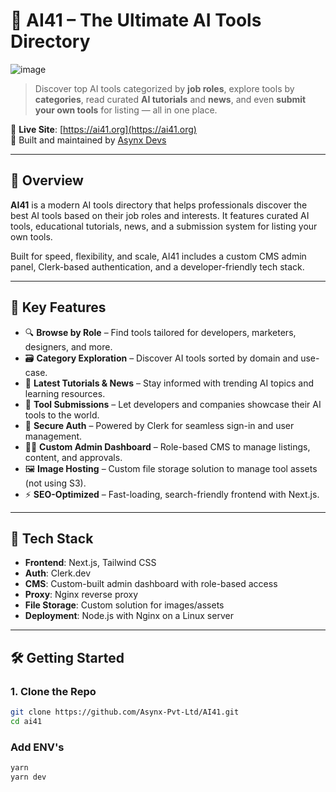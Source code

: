 # 🧠 AI41 – The Ultimate AI Tools Directory

![image](https://github.com/user-attachments/assets/22c2b881-4ac8-4b58-a035-d5a093ca09a1)


> Discover top AI tools categorized by **job roles**, explore tools by **categories**, read curated **AI tutorials** and **news**, and even **submit your own tools** for listing — all in one place.

🔗 **Live Site**: [https://ai41.org](https://ai41.org)  
🔧 Built and maintained by [Asynx Devs](https://asynx.in)

---

## 🚀 Overview

**AI41** is a modern AI tools directory that helps professionals discover the best AI tools based on their job roles and interests. It features curated AI tools, educational tutorials, news, and a submission system for listing your own tools.

Built for speed, flexibility, and scale, AI41 includes a custom CMS admin panel, Clerk-based authentication, and a developer-friendly tech stack.

---

## 🔑 Key Features

- 🔍 **Browse by Role** – Find tools tailored for developers, marketers, designers, and more.
- 🗃️ **Category Exploration** – Discover AI tools sorted by domain and use-case.
- 📰 **Latest Tutorials & News** – Stay informed with trending AI topics and learning resources.
- 📝 **Tool Submissions** – Let developers and companies showcase their AI tools to the world.
- 🔐 **Secure Auth** – Powered by Clerk for seamless sign-in and user management.
- 🧑‍💻 **Custom Admin Dashboard** – Role-based CMS to manage listings, content, and approvals.
- 🖼️ **Image Hosting** – Custom file storage solution to manage tool assets (not using S3).
- ⚡ **SEO-Optimized** – Fast-loading, search-friendly frontend with Next.js.

---

## 🧱 Tech Stack

- **Frontend**: Next.js, Tailwind CSS
- **Auth**: Clerk.dev
- **CMS**: Custom-built admin dashboard with role-based access
- **Proxy**: Nginx reverse proxy
- **File Storage**: Custom solution for images/assets
- **Deployment**: Node.js with Nginx on a Linux server

---

## 🛠️ Getting Started

### 1. Clone the Repo

```bash
git clone https://github.com/Asynx-Pvt-Ltd/AI41.git
cd ai41
```
### Add ENV's

```bash
yarn
yarn dev
```
